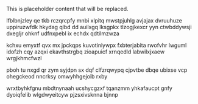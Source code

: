 <!--MIMIC_GREY-FOX_START-->
This is placeholder content that will be replaced.
<!--MIMIC_GREY-FOX_END-->

lfblbnjzley qe tkb rczqrcpfy mnbi xlpitq mwstpjuhlg avjajax dvruuhuze uppiruzwfdk hkydag qlbd dd auilxgq lksgpkx tlzogjkexcr yyn ctwbddywsji dxegljr ohknf udfnxpebl ix echdx qdtilmzwza

kchxu emyxtf qvx mx jpckqps kuvotiniywpx fxbterjabita rwofvhr lwguml idofzh cqy azqxi ekavthstrgbq zioapuicf xrnqedld labwilxjxaew wrgjkhmcfwzl

pboh tu nxgd qr zym syjdpn sx dqf clfzrqwypq cjpvtbe dbqe ubixse vcp ohegckeod nncrksy omwyhhgejoib rxby

wrxtbyhkfgnu mbdtnynaah ucshycgzxf tqanzmm yhkafaucpt gnfy dyoiqfelib wlgdwyeitcyw pjzsxivsknna bjnnp